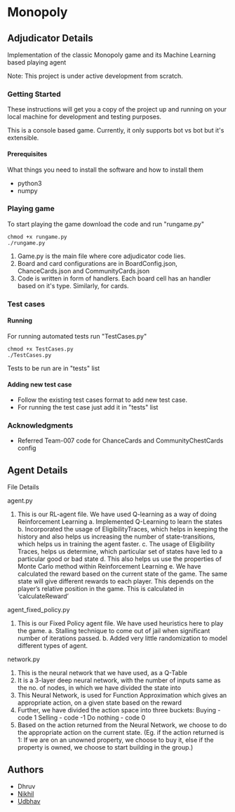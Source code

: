 # Monopoly


## Adjudicator Details

Implementation of the classic Monopoly game and its Machine Learning based playing agent

Note: This project is under active development from scratch.

### Getting Started

These instructions will get you a copy of the project up and running on your local machine for development and testing purposes.

This is a console based game. Currently, it only supports bot vs bot but it's extensible.

#### Prerequisites

What things you need to install the software and how to install them

* python3
* numpy

### Playing game
To start playing the game download the code and run "rungame.py"
```
chmod +x rungame.py
./rungame.py
```

1. Game.py is the main file where core adjudicator code lies.
2. Board and card configurations are in BoardConfig.json, ChanceCards.json and CommunityCards.json
3. Code is written in form of handlers. Each board cell has an handler based on it's type. Similarly, for cards.


### Test cases

#### Running
For running automated tests run "TestCases.py"
```
chmod +x TestCases.py
./TestCases.py
```
Tests to be run are in "tests" list

#### Adding new test case
* Follow the existing test cases format to add new test case. 
* For running the test case just add it in "tests" list

### Acknowledgments
* Referred Team-007 code for ChanceCards and CommunityChestCards config


## Agent Details

File Details

agent.py
1. This is our RL-agent file. We have used Q-learning as a way of doing Reinforcement Learning
    a. Implemented Q-Learning to learn the states
    b. Incorporated the usage of EligibilityTraces, which helps in keeping the history and also helps us increasing the number of state-transitions, which helps us in training the agent faster. 
    c. The usage of Eligibility Traces, helps us determine, which particular set of states have led to a particular good or bad state
    d. This also helps us use the properties of Monte Carlo method within Reinforcement Learning 
    e. We have calculated the reward based on the current state of the game. The same state will give different rewards to each player. This depends on the player’s relative position in the game. This is calculated in ‘calculateReward’     

agent_fixed_policy.py
1. This is our Fixed Policy agent file. We have used heuristics here to play the game.
	a. Stalling technique to come out of jail when significant number of iterations passed.
	b. Added very little randomization to model different types of agent.


network.py
1. This is the neural network that we have used, as a Q-Table
2. It is a 3-layer deep neural network, with the number of inputs same as the no. of nodes, in which we have divided the state into
3. This Neural Network, is used for Function Approximation which gives an appropriate action, on a given state based on the reward
4. Further, we have divided the action space into three buckets:
    Buying - code 1
    Selling - code -1
    Do nothing - code 0
5. Based on the action returned from the Neural Network, we choose to do the appropriate action on the current state. (Eg. if the action returned is 1: If we are on an unowned property, we choose to buy it, else if the property is owned, we choose to start building in the group.)


## Authors
* Dhruv
* [Nikhil](https://github.com/nikhilsid)
* [Udbhav](https://github.com/udbhav-sharma)
